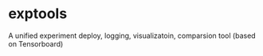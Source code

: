 # exptools
A unified experiment deploy, logging, visualizatoin, comparsion tool (based on Tensorboard)
